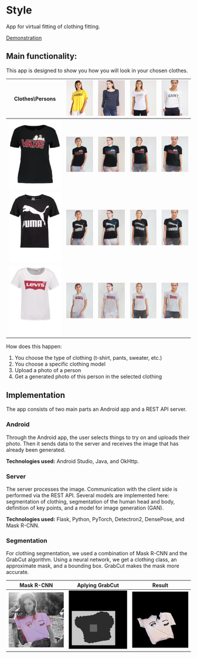 # Style
App for virtual fitting of clothing fitting.

[Demonstration](https://youtu.be/szrG1t3OJ1c)

## Main functionality:
This app is designed to show you how you will look in your chosen clothes.

| Clothes\Persons | ![Person1](./images/1/original.jpg) | ![Person2](./images/2/original.jpg) | ![Person3](./images/3/original.jpg) | ![Person4](./images/4/original.jpg) |
|---|---|---|---|---|
| ![Cloth1](./images/clothes/0.jpg) | ![Person1_0](./images/1/vans.jpg) | ![Person2_0](./images/2/vans.jpg) | ![Person3_0](./images/3/vans.jpg) | ![Person4_0](./images/4/vans.jpg) |
| ![Cloth1](./images/clothes/1.jpg) | ![Person1_1](./images/1/puma.jpg) | ![Person2_1](./images/2/puma.jpg) | ![Person3_1](./images/3/puma.jpg) | ![Person4_1](./images/4/puma.jpg) |
| ![Cloth1](./images/clothes/2.jpg) | ![Person1_2](./images/1/levice.jpg) | ![Person2_2](./images/2/levice.jpg) | ![Person3_2](./images/3/levice.jpg) | ![Person4_2](./images/4/levice.jpg) |

How does this happen:
1. You choose the type of clothing (t-shirt, pants, sweater, etc.)
2. You choose a specific clothing model
3. Upload a photo of a person
4. Get a generated photo of this person in the selected clothing


## Implementation
The app consists of two main parts an Android app and a REST API server.

### Android
Through the Android app, the user selects things to try on and uploads their photo. Then it sends data to the server and receives the image that has already been generated.

**Technologies used:** Android Studio, Java, and OkHttp.

### Server
The server processes the image. Communication with the client side is performed via the REST API. Several models are implemented here: segmentation of clothing, segmentation of the human head and body, definition of key points, and a model for image generation (GAN).

**Technologies used:** Flask, Python, PyTorch, Detectron2, DensePose, and Mask R-CNN.

### Segmentation
For clothing segmentation, we used a combination of Mask R-CNN and the GrabCut algorithm. Using a neural network, we get a clothing class, an approximate mask, and a bounding box. GrabCut makes the mask more accurate.

|Mask R-CNN|Aplying GrabCut|Result|
|---|---|---|
| <img src="./images/clothes_segmentation/mask.jpg" width="250"> | <img src="./images/clothes_segmentation/apply.jpg" width="250"> | <img src="./images/clothes_segmentation/grabcut.jpg" width="250"> |

